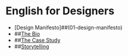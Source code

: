 # English for Designers

- [Design Manifesto]##(01-design-manifesto)
- ##[The Bio](02-the-bio) 
- ##[The Case Study](03-case-studies)
- ##[Storytelling](04-storytelling)
